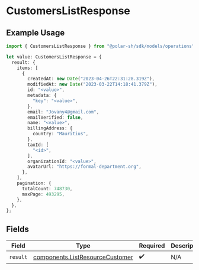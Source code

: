 # CustomersListResponse

## Example Usage

```typescript
import { CustomersListResponse } from "@polar-sh/sdk/models/operations";

let value: CustomersListResponse = {
  result: {
    items: [
      {
        createdAt: new Date("2023-04-26T22:31:28.319Z"),
        modifiedAt: new Date("2023-03-22T14:18:41.379Z"),
        id: "<value>",
        metadata: {
          "key": "<value>",
        },
        email: "Jovany4@gmail.com",
        emailVerified: false,
        name: "<value>",
        billingAddress: {
          country: "Mauritius",
        },
        taxId: [
          "<id>",
        ],
        organizationId: "<value>",
        avatarUrl: "https://formal-department.org",
      },
    ],
    pagination: {
      totalCount: 748730,
      maxPage: 493295,
    },
  },
};
```

## Fields

| Field                                                                              | Type                                                                               | Required                                                                           | Description                                                                        |
| ---------------------------------------------------------------------------------- | ---------------------------------------------------------------------------------- | ---------------------------------------------------------------------------------- | ---------------------------------------------------------------------------------- |
| `result`                                                                           | [components.ListResourceCustomer](../../models/components/listresourcecustomer.md) | :heavy_check_mark:                                                                 | N/A                                                                                |
